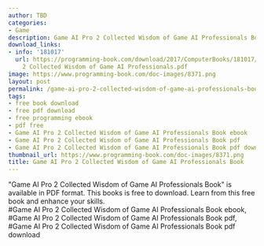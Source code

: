```yaml
---
author: TBD
categories:
- Game
description: Game AI Pro 2 Collected Wisdom of Game AI Professionals Book
download_links:
- info: '181017'
  url: https://programming-book.com/download/2017/ComputerBooks/181017/Game AI Pro
    2 Collected Wisdom of Game AI Professionals.pdf
image: https://www.programming-book.com/doc-images/8371.png
layout: post
permalink: /game-ai-pro-2-collected-wisdom-of-game-ai-professionals-book.html
tags:
- free book download
- free pdf download
- free programming ebook
- pdf free
- Game AI Pro 2 Collected Wisdom of Game AI Professionals Book ebook
- Game AI Pro 2 Collected Wisdom of Game AI Professionals Book pdf
- Game AI Pro 2 Collected Wisdom of Game AI Professionals Book pdf download
thumbnail_url: https://www.programming-book.com/doc-images/8371.png
title: Game AI Pro 2 Collected Wisdom of Game AI Professionals Book
---
```


 
<div class="item-desc text-justify">
  "Game AI Pro 2 Collected Wisdom of Game AI Professionals Book" is available in PDF format. This books is free to download. Learn from this free book and enhance your skills.
  <br>
  #Game AI Pro 2 Collected Wisdom of Game AI Professionals Book ebook, #Game AI Pro 2 Collected Wisdom of Game AI Professionals Book pdf, #Game AI Pro 2 Collected Wisdom of Game AI Professionals Book pdf download
</div>